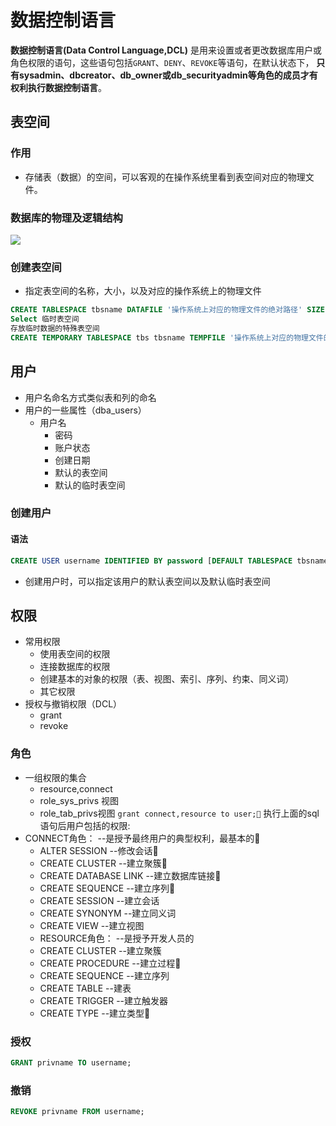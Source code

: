 # 数据控制语言
**数据控制语言(Data Control Language,DCL)** 是用来设置或者更改数据库用户或角色权限的语句，这些语句包括`GRANT`、`DENY`、`REVOKE`等语句，在默认状态下， **只有sysadmin、dbcreator、db_owner或db_securityadmin等角色的成员才有权利执行数据控制语言**。
## 表空间
### 作用
- 存储表（数据）的空间，可以客观的在操作系统里看到表空间对应的物理文件。
### 数据库的物理及逻辑结构
![](https://ws1.sinaimg.cn/large/e50fdd0bly1fhqmai8ahgj20cp097dfz.jpg)
### 创建表空间
- 指定表空间的名称，大小，以及对应的操作系统上的物理文件
```sql
CREATE TABLESPACE tbsname DATAFILE '操作系统上对应的物理文件的绝对路径' SIZE nM|G;
Select 临时表空间
存放临时数据的特殊表空间
CREATE TEMPORARY TABLESPACE tbs tbsname TEMPFILE '操作系统上对应的物理文件的绝对路径' SIZE nM|G;
```
## 用户
- 用户名命名方式类似表和列的命名
- 用户的一些属性（dba_users）
  - 用户名
	- 密码
	- 账户状态
	- 创建日期
	- 默认的表空间
	- 默认的临时表空间
### 创建用户
#### 语法
```sql
CREATE USER username IDENTIFIED BY password [DEFAULT TABLESPACE tbsname TEMPORARY TABLESPACE tbsname];
```
- 创建用户时，可以指定该用户的默认表空间以及默认临时表空间
## 权限
- 常用权限
	- 使用表空间的权限
	- 连接数据库的权限
	- 创建基本的对象的权限（表、视图、索引、序列、约束、同义词）
	- 其它权限
- 授权与撤销权限（DCL）
	- grant
	- revoke
### 角色
- 一组权限的集合
  - resource,connect
  - role_sys_privs 视图
  - role_tab_privs视图
`grant connect,resource to user;`
执行上面的sql语句后用户包括的权限:
- CONNECT角色： --是授予最终用户的典型权利，最基本的
  - ALTER SESSION --修改会话
  - CREATE CLUSTER --建立聚簇
  - CREATE DATABASE LINK --建立数据库链接
  - CREATE SEQUENCE --建立序列
  - CREATE SESSION --建立会话
  - CREATE SYNONYM --建立同义词
  - CREATE VIEW --建立视图
  - RESOURCE角色： --是授予开发人员的
  - CREATE CLUSTER --建立聚簇
  - CREATE PROCEDURE --建立过程
  - CREATE SEQUENCE --建立序列
  - CREATE TABLE --建表
  - CREATE TRIGGER --建立触发器
  - CREATE TYPE --建立类型
### 授权
```sql
GRANT privname TO username;
```
### 撤销
```sql
REVOKE privname FROM username;
```
